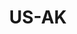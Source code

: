 ---
post_id:    2021-US-AK
title:      US-AK
date_start: 2021-07-25
date_end:   2021-07-30
cover_idx:  0
cover_meta: Alaska
images:
  - ext:    00.jpg
    width:  2400
    height: 3000
    meta:   Mendenhall Glacier
tags:
  - U.S.
---